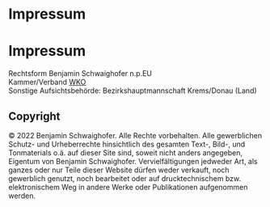 # Impressum



# Impressum

Rechtsform Benjamin Schwaighofer n.p.EU  
Kammer/Verband [WKO](https://firmen.wko.at/benjamin-schwaighofer/nieder%c3%b6sterreich/?firmaid=a42468c2-1f92-4810-92df-c4edb3c39a9f&suchbegriff=benjamin%20schwaighofer)  
Sonstige Aufsichtsbehörde: Bezirkshauptmannschaft Krems/Donau (Land)


## Copyright


 © 2022 Benjamin Schwaighofer. Alle Rechte vorbehalten. Alle gewerblichen Schutz- und Urheberrechte hinsichtlich des gesamten Text-, Bild-, und  Tonmaterials o.ä. auf dieser Site sind, soweit nicht anders angegeben,  Eigentum von Benjamin Schwaighofer. Vervielfältigungen jedweder Art, als ganzes  oder nur Teile dieser Website dürfen weder verkauft, noch gewerblich  genutzt, noch bearbeitet oder auf drucktechnischem bzw. elektronischem  Weg in andere Werke oder Publikationen aufgenommen werden.
